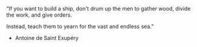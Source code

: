 “If you want to build a ship, don't drum up the men to gather wood, divide the work, and give orders.

Instead, teach them to yearn for the vast and endless sea.”

- Antoine de Saint Exupéry
